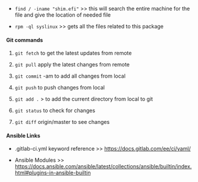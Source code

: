 * `find / -iname "shim.efi"` >> this will search the entire machine for the file and give the location of needed file

- `rpm -ql syslinux` >> gets all the files related to this package


#### Git commands
1. `git fetch` to get the latest updates from remote
2. `git pull` apply the latest changes from remote
3. `git commit` -am to add all changes from local
4. `git push` to push changes from local

5. `git add .` > to add the current directory from local to git
6. `git status` to check for changes
7. `git diff` origin/master to see changes 




#### Ansible Links
- .gitlab-ci.yml keyword reference >> https://docs.gitlab.com/ee/ci/yaml/

- Ansible Modules >>  https://docs.ansible.com/ansible/latest/collections/ansible/builtin/index.html#plugins-in-ansible-builtin
